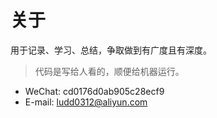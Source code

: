 # 关于

用于记录、学习、总结，争取做到有广度且有深度。

> 代码是写给人看的，顺便给机器运行。

- WeChat: cd0176d0ab905c28ecf9
- E-mail: ludd0312@aliyun.com
